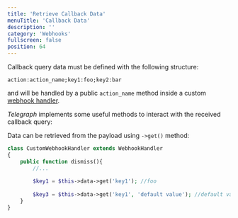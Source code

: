 ```yaml
---
title: 'Retrieve Callback Data'
menuTitle: 'Callback Data'
description: ''
category: 'Webhooks'
fullscreen: false 
position: 64
---
```


Callback query data must be defined with the following structure:

```
action:action_name;key1:foo;key2:bar
```

and will be handled by a public `action_name` method inside a custom [webhook handler](webhooks/overview). 

*Telegraph* implements some useful methods to interact with the received callback query:


Data can be retrieved from the payload using `->get()` method:

```php
class CustomWebhookHandler extends WebhookHandler
{
    public function dismiss(){
        //...
        
        $key1 = $this->data->get('key1'); //foo
        
        $key3 = $this->data->get('key1', 'default value'); //default value
    }
}
```



